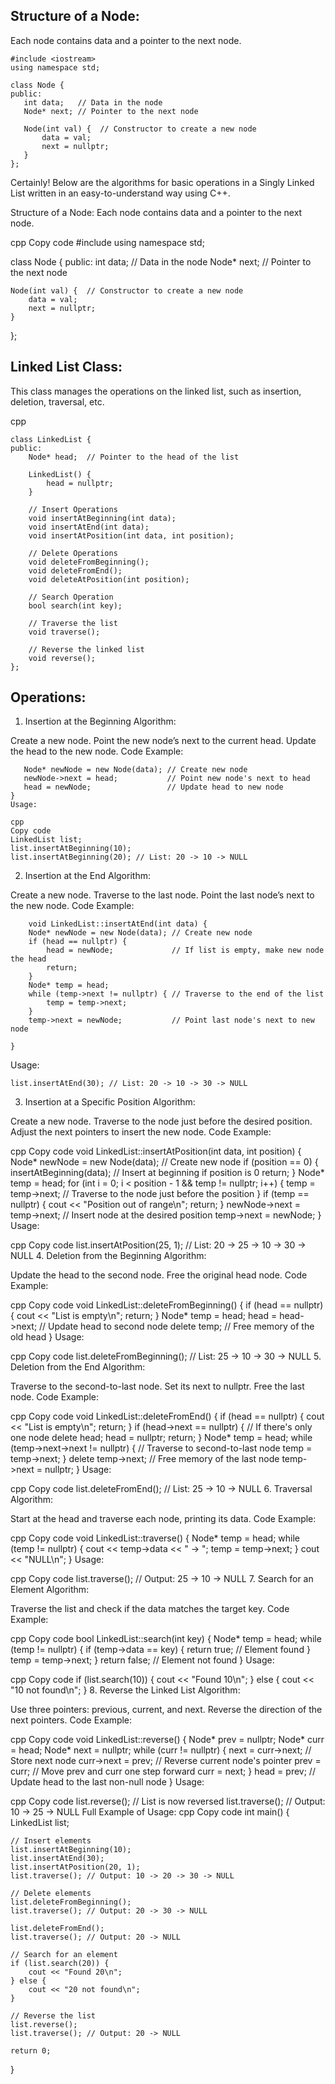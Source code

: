  ## Structure of a Node:
Each node contains data and a pointer to the next node.
 ```
 #include <iostream>
using namespace std;

class Node {
public:
    int data;   // Data in the node
    Node* next; // Pointer to the next node

    Node(int val) {  // Constructor to create a new node
        data = val;
        next = nullptr;
    }
}; 
```

Certainly! Below are the algorithms for basic operations in a Singly Linked List written in an easy-to-understand way using C++.

Structure of a Node:
Each node contains data and a pointer to the next node.

cpp
Copy code
#include <iostream>
using namespace std;

class Node {
public:
    int data;   // Data in the node
    Node* next; // Pointer to the next node

    Node(int val) {  // Constructor to create a new node
        data = val;
        next = nullptr;
    }
};
  ## Linked List Class:
This class manages the operations on the linked list, such as insertion, deletion, traversal, etc.

cpp
```
class LinkedList {
public:
    Node* head;  // Pointer to the head of the list

    LinkedList() { 
        head = nullptr; 
    }

    // Insert Operations
    void insertAtBeginning(int data);
    void insertAtEnd(int data);
    void insertAtPosition(int data, int position);

    // Delete Operations
    void deleteFromBeginning();
    void deleteFromEnd();
    void deleteAtPosition(int position);

    // Search Operation
    bool search(int key);

    // Traverse the list
    void traverse();

    // Reverse the linked list
    void reverse();
};
```

 ## Operations:
1. Insertion at the Beginning
Algorithm:

Create a new node.
Point the new node’s next to the current head.
Update the head to the new node.
Code Example:


 ``` void LinkedList::insertAtBeginning(int data) {
    Node* newNode = new Node(data); // Create new node
    newNode->next = head;           // Point new node's next to head
    head = newNode;                 // Update head to new node
}
Usage:

cpp
Copy code
LinkedList list;
list.insertAtBeginning(10);
list.insertAtBeginning(20); // List: 20 -> 10 -> NULL
```
2. Insertion at the End
Algorithm:

Create a new node.
Traverse to the last node.
Point the last node’s next to the new node.
Code Example:

```
    void LinkedList::insertAtEnd(int data) {
    Node* newNode = new Node(data); // Create new node
    if (head == nullptr) {
        head = newNode;             // If list is empty, make new node the head
        return;
    }
    Node* temp = head;
    while (temp->next != nullptr) { // Traverse to the end of the list
        temp = temp->next;
    }
    temp->next = newNode;           // Point last node's next to new node

}
```
Usage:

````
list.insertAtEnd(30); // List: 20 -> 10 -> 30 -> NULL
````
3. Insertion at a Specific Position
Algorithm:

Create a new node.
Traverse to the node just before the desired position.
Adjust the next pointers to insert the new node.
Code Example:

cpp
Copy code
void LinkedList::insertAtPosition(int data, int position) {
    Node* newNode = new Node(data);  // Create new node
    if (position == 0) {
        insertAtBeginning(data);     // Insert at beginning if position is 0
        return;
    }
    Node* temp = head;
    for (int i = 0; i < position - 1 && temp != nullptr; i++) {
        temp = temp->next;           // Traverse to the node just before the position
    }
    if (temp == nullptr) {
        cout << "Position out of range\n";
        return;
    }
    newNode->next = temp->next;      // Insert node at the desired position
    temp->next = newNode;
}
Usage:

cpp
Copy code
list.insertAtPosition(25, 1); // List: 20 -> 25 -> 10 -> 30 -> NULL
4. Deletion from the Beginning
Algorithm:

Update the head to the second node.
Free the original head node.
Code Example:

cpp
Copy code
void LinkedList::deleteFromBeginning() {
    if (head == nullptr) {
        cout << "List is empty\n";
        return;
    }
    Node* temp = head;
    head = head->next; // Update head to second node
    delete temp;       // Free memory of the old head
}
Usage:

cpp
Copy code
list.deleteFromBeginning(); // List: 25 -> 10 -> 30 -> NULL
5. Deletion from the End
Algorithm:

Traverse to the second-to-last node.
Set its next to nullptr.
Free the last node.
Code Example:

cpp
Copy code
void LinkedList::deleteFromEnd() {
    if (head == nullptr) {
        cout << "List is empty\n";
        return;
    }
    if (head->next == nullptr) { // If there's only one node
        delete head;
        head = nullptr;
        return;
    }
    Node* temp = head;
    while (temp->next->next != nullptr) { // Traverse to second-to-last node
        temp = temp->next;
    }
    delete temp->next;  // Free memory of the last node
    temp->next = nullptr;
}
Usage:

cpp
Copy code
list.deleteFromEnd(); // List: 25 -> 10 -> NULL
6. Traversal
Algorithm:

Start at the head and traverse each node, printing its data.
Code Example:

cpp
Copy code
void LinkedList::traverse() {
    Node* temp = head;
    while (temp != nullptr) {
        cout << temp->data << " -> ";
        temp = temp->next;
    }
    cout << "NULL\n";
}
Usage:

cpp
Copy code
list.traverse(); // Output: 25 -> 10 -> NULL
7. Search for an Element
Algorithm:

Traverse the list and check if the data matches the target key.
Code Example:

cpp
Copy code
bool LinkedList::search(int key) {
    Node* temp = head;
    while (temp != nullptr) {
        if (temp->data == key) {
            return true;  // Element found
        }
        temp = temp->next;
    }
    return false; // Element not found
}
Usage:

cpp
Copy code
if (list.search(10)) {
    cout << "Found 10\n";
} else {
    cout << "10 not found\n";
}
8. Reverse the Linked List
Algorithm:

Use three pointers: previous, current, and next. Reverse the direction of the next pointers.
Code Example:

cpp
Copy code
void LinkedList::reverse() {
    Node* prev = nullptr;
    Node* curr = head;
    Node* next = nullptr;
    while (curr != nullptr) {
        next = curr->next;  // Store next node
        curr->next = prev;  // Reverse current node's pointer
        prev = curr;        // Move prev and curr one step forward
        curr = next;
    }
    head = prev;            // Update head to the last non-null node
}
Usage:

cpp
Copy code
list.reverse(); // List is now reversed
list.traverse(); // Output: 10 -> 25 -> NULL
Full Example of Usage:
cpp
Copy code
int main() {
    LinkedList list;

    // Insert elements
    list.insertAtBeginning(10);
    list.insertAtEnd(30);
    list.insertAtPosition(20, 1);
    list.traverse(); // Output: 10 -> 20 -> 30 -> NULL

    // Delete elements
    list.deleteFromBeginning();
    list.traverse(); // Output: 20 -> 30 -> NULL

    list.deleteFromEnd();
    list.traverse(); // Output: 20 -> NULL

    // Search for an element
    if (list.search(20)) {
        cout << "Found 20\n";
    } else {
        cout << "20 not found\n";
    }

    // Reverse the list
    list.reverse();
    list.traverse(); // Output: 20 -> NULL

    return 0;
}